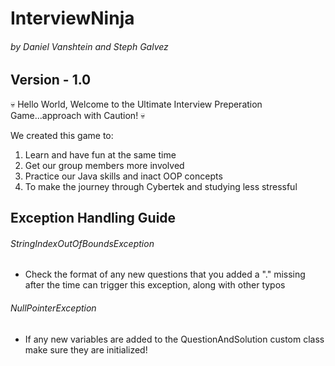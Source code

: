 # InterviewNinja 
###### by Daniel Vanshtein and Steph Galvez
## Version - 1.0

:skull: Hello World, Welcome to the Ultimate Interview Preperation Game...approach with Caution! :skull:

We created this game to:
1. Learn and have fun at the same time
2. Get our group members more involved
3. Practice our Java skills and inact OOP concepts
4. To make the journey through Cybertek and studying less stressful

## 
## Exception Handling Guide
###### StringIndexOutOfBoundsException 
- Check the format of any new questions that you added a "." missing after the time can trigger this exception, along with other typos

###### NullPointerException 
- If any new variables are added to the QuestionAndSolution custom class make sure they are initialized!
